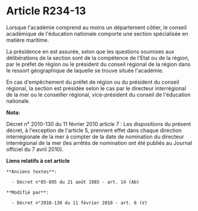 # Article R234-13

Lorsque l'académie comprend au moins un département côtier, le conseil académique de l'éducation nationale comporte une
section spécialisée en matière maritime. 

La présidence en est assurée, selon que les questions soumises aux délibérations de la section sont de la compétence de
l'Etat ou de la région, par le préfet de région ou le président du conseil régional de la région dans le ressort géographique
de laquelle se trouve située l'académie. 

En cas d'empêchement du préfet de région ou du président du conseil régional, la section est présidée selon le cas par le
directeur interrégional de la mer ou le conseiller régional, vice-président du conseil de l'éducation nationale.

**Nota:**

Décret n° 2010-130 du 11 février 2010 article 7 : Les dispositions du présent décret, à l'exception de l'article 5, prennent
effet dans chaque direction interrégionale de la mer à compter de la date de nomination du directeur interrégional de la mer
(les arrêtés de nomination ont été publiés au Journal officiel du 7 avril 2010).

**Liens relatifs à cet article**

	**Anciens textes**:

	  - Décret n°85-895 du 21 août 1985 - art. 14 (Ab)

	**Modifié par**:

	  - Décret n°2010-130 du 11 février 2010 - art. 6 (V)
